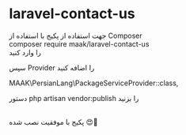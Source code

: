 # laravel-contact-us

جهت استفاده از پکیج با استفاده از Composer
<br>
composer require maak/laravel-contact-us
<br>
را وارد کنید

سپس Provider را اضافه کنید

MAAK\PersianLang\PackageServiceProvider::class,

دستور php artisan vendor:publish را بزنید

<br>
پکیج با موفقیت نصب شده 😍🎉
